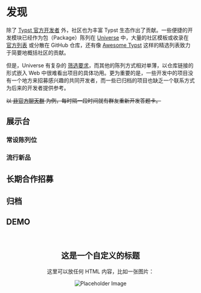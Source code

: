 # 发现

除了 [Typst 官方开发者](https://github.com/typst/) 外，社区也为丰富 Typst 生态作出了贡献。一些便捷的开发模块已经作为包（Package）陈列在 [Universe](https://typst.app/universe/) 中，大量的社区模板或收录在 [官方列表](https://github.com/typst/templates) 或分散在 GitHub 仓库，还有像 [Awesome Typst](https://github.com/qjcg/awesome-typst) 这样的精选列表致力于简要地概括社区的贡献。

但是，Universe 有复杂的 [筛选要求](https://github.com/typst/packages?tab=readme-ov-file#submission-guidelines)，而其他的陈列方式相对单薄，以仓库链接的形式嵌入 Web 中很难看出项目的具体功用。更为重要的是，一些开发中的项目没有一个地方来招募感兴趣的共同开发者，而一些已归档的项目也缺乏一个联系方式为后来的开发者提供参考。

~~以 [非官方聊天群](https://qm.qq.com/q/MQO6j6jCw2) 为例，每时隔一段时间就有群友重新开发答题卡。~~

## 展示台

### 常设陈列位

### 流行新品

## 长期合作招募

## 归档

## DEMO

  <GridView>
    <showy-card name="numbly" author="sign here" authorLink="https://github.com/flaribbit"
                :tags="['自动编号', '111']"
                :links="['https://github.com/flaribbit/numbly', 'https://typst.app/universe/package/numbly']"
    />
    <ShowyCard
      name="站内主页测试 (demo1.html)"
      author="测试员"
      homePage="/garden/demo1.html"
      description="这是一个链接到自定义 HTML 页面的卡片。"
      :tags="['html', '测试']"
      layout="grid"
    />
    <ShowyCard
      name="外部主页链接测试 (GitHub)"
      author="测试员"
      homePage="https://github.com"
      description="这是一个链接到 GitHub 的外部链接卡片。"
      :tags="['外部链接', '测试']"
      layout="grid"
    />
    <ShowyCard
      name="卡片1 (在GridView中)"
      author="示例作者"
      :tags="['网格布局', '测试']"
      description="这是在 GridView 中的第一个卡片。"
      layout="grid"
    />
    <ShowyCard
      name="卡片2 (在GridView中)"
      author="示例作者"
      :tags="['Vue', '组件']"
      description="这是在 GridView 中的第二个卡片，用于演示统一尺寸排列。"
      layout="grid"
    />
    <ShowyCard
      name="卡片3 (在GridView中)"
      author="示例作者"
      :tags="['演示', '布局']"
      description="这是在 GridView 中的第三个卡片。"
      layout="grid"
    />
  </GridView>

  <div>
    <ShowyCard
      name="自定义卡片示例"
      author="Trae AI"
      authorLink="https://example.com"
      :tags="['Vue', 'Slot']"
      description="这是一个通过插槽自定义内容的卡片。"
      layout="grid"
    >
      <div style="padding: 1em; text-align: center;">
        <h2>这是一个自定义的标题</h2>
        <p>这里可以放任何 HTML 内容，比如一张图片：</p>
        <img src="https://via.placeholder.com/150" alt="Placeholder Image" />
      </div>
    </ShowyCard>  
    <ShowyCard
      name="默认卡片示例"
      author="Trae AI"
      authorLink="https://example.com"
      :tags="['Vue', 'Default']"
      description="这是一个使用默认布局的卡片。"
      layout="grid"
    />
  </div>

<script>
import ShowyCard from './ShowyCard.vue';
import GridView from './GridView.vue'

export default {
  components: {
    ShowyCard,
    GridView,
  }
}
</script>


<ShowyCard name="站内主页测试（demo.md)" author="Typst User" homePage="/garden/demo.md" description="A personal space to explore and share." :tags="['personal', 'notes']" layout="grid" />
